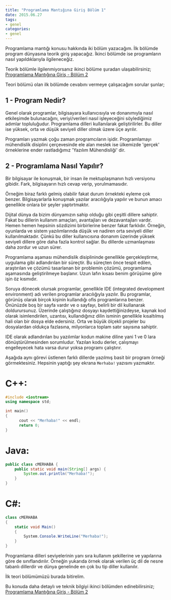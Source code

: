 ```yaml
---
title: "Programlama Mantığına Giriş Bölüm 1"
date: 2015.06.27
tags:
- genel
categories:
- genel
---
```


Programlama mantığı konusu hakkında iki bölüm yazacağım. İlk bölümde program dünyasına teorik giriş yapacağız. İkinci bölümde ise programların nasıl yapıldıklarıyla ilgileneceğiz.  

Teorik bölümle ilgilenmiyorsanız ikinci bölüme şuradan ulaşabilirsiniz;  
[Programlama Mantığına Giriş - Bölüm 2][PMGB2]

Teori bölümü olan ilk bölümde cevabını vermeye çalışacağım sorular şunlar;  

1 - Program Nedir?
------------------
Genel olarak programlar, bilgisayara kullanıcısıyla ve donanımıyla nasıl etkileşimde bulunacağını, veriyi/verileri nasıl işleyeceğini söylediğimiz adımlar topluluğudur. Programlama dilleri kullanılarak geliştirilirler. Bu diller ise yüksek, orta ve düşük seviyeli diller olmak üzere üçe ayrılır.

Programları yazmak çoğu zaman programcıların işidir. Programlamayı mühendislik disiplini çerçevesinde ele alan meslek ise ülkemizde 'gerçek' örneklerine ender rastladığımız 'Yazılım Mühendisliği' dir.

2 - Programlama Nasıl Yapılır?
------------------------------
Bir bilgisayar ile konuşmak, bir insan ile mektuplaşmanın hızlı versiyonu gibidir. Fark, bilgisayarın hızlı cevap verip, yorulmamasıdır.

Örneğim biraz farklı gelmiş olabilir fakat durum örnekteki eyleme çok benzer. Bilgisayarlarla konuşmak yazılar aracılığıyla yapılır ve bunun amacı genellikle onlara bir şeyler yaptırtmaktır.  

Dijital dünya da bizim dünyamızın sahip olduğu gibi çeşitli dillere sahiptir. Fakat bu dillerin kullanım amaçları, avantajları ve dezavantajları vardır. Hemen hemen hepsinin sözdizimi birbirlerine benzer fakat farklıdır. Örneğin, oyunlarda ve sistem yazılımlarında düşük ve nadiren orta seviyeli diller kullanılmaktadır. Çünkü bu diller kullanıcısına donanım üzerinde yüksek seviyeli dillere göre daha fazla kontrol sağlar. Bu dillerde uzmanlaşması daha zordur ve uzun sürer.  

Programlama aşaması mühendislik disiplininde genellikle gerçekleştirme, uygulama gibi adlandırılan bir süreçtir. Bu süreçten önce tespit edilen, araştırılan ve çözümü tasarlanan bir problemin çözümü, programlama aşamasında geliştirilmeye başlanır. Uzun lafın kısası benim görüşüme göre işin öz kısmıdır.

Soruya dönecek olursak programlar, genellikle IDE (integrated development environment) adı verilen programlar aracılığıyla yazılır. Bu programlar, görünüş olarak birçok kişinin kullandığı ofis programlarına benzer. Önünüzde boş bir sayfa vardır ve o sayfayı, belirli bir dil kullanarak doldurursunuz. Üzerinde çalıştığınız dosyayı kaydettiğinizdeyse, kaynak kod olarak isimlendirilen, uzantısı, kullandığınız dilin isminin genellikle kısaltılmış hali olan bir dosya elde edersiniz. Orta ve büyük ölçekli projeler bu dosyalardan oldukça fazlasına, milyonlarca toplam satır sayısına sahiptir.  

IDE olarak adlandırılan bu yazılımlar kodun makine diline yani 1 ve 0 lara dönüştürülmesinden sorumludur. Yazılan kodu derler, çalışmayı engelleyecek hata varsa durur yoksa programı çalıştırır.

Aşağıda aynı görevi üstlenen farklı dillerde yazılmış basit bir program örneği görmektesiniz. Hepsinin yaptığı şey ekrana `Merhaba!` yazısını yazmaktır.

# C++:
``` cpp
#include <iostream>
using namespace std;

int main()
{
      cout << "Merhaba!" << endl;
      return 0;
}
```

# Java:
``` java
public class cMERHABA {
    public static void main(String[] args) {
        System.out.println("Merhaba!");
    }
}
```

# C#:
``` csharp
class cMERHABA
{
    static void Main()
    {
        System.Console.WriteLine("Merhaba!");
    }
}
```

Programlama dilleri seviyelerinin yanı sıra kullanım şekillerine ve yapılarına göre de sınıflandırılır. Örneğin yukarıda örnek olarak verilen üç dil de nesne tabanlı dillerdir ve dünya genelinde en çok bu tip diller kullanılır.

İlk teori bölümümüzü burada bitirelim.

Bu konuda daha detaylı ve teknik bilgiyi ikinci bölümden edinebilirsiniz;  
[Programlama Mantığına Giriş - Bölüm 2][PMGB2]



[PMGB2]: /2015/06/28/programlama-mantigina-giris-bolum-2/
